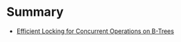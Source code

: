 # Summary

* [Efficient Locking for Concurrent Operations on B-Trees](Efficient_Locking_for_Concurrent_Operations_on_B-Trees/intro.md)

